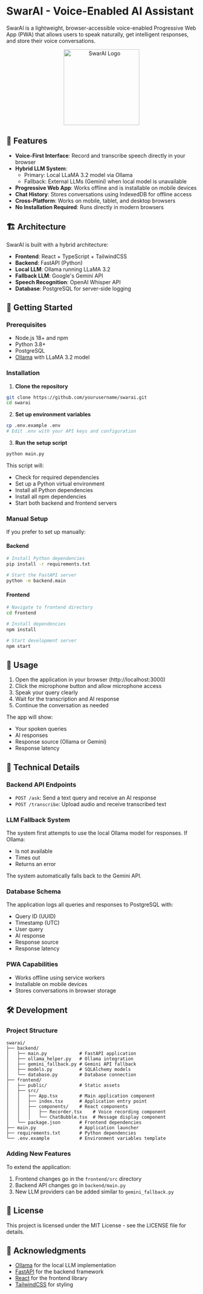 # SwarAI - Voice-Enabled AI Assistant

SwarAI is a lightweight, browser-accessible voice-enabled Progressive Web App (PWA) that allows users to speak naturally, get intelligent responses, and store their voice conversations.

<p align="center">
  <img src="https://i.imgur.com/placeholder.png" alt="SwarAI Logo" width="200"/>
</p>

## 🌟 Features

- **Voice-First Interface**: Record and transcribe speech directly in your browser
- **Hybrid LLM System**:
  - Primary: Local LLaMA 3.2 model via Ollama
  - Fallback: External LLMs (Gemini) when local model is unavailable
- **Progressive Web App**: Works offline and is installable on mobile devices
- **Chat History**: Stores conversations using IndexedDB for offline access
- **Cross-Platform**: Works on mobile, tablet, and desktop browsers
- **No Installation Required**: Runs directly in modern browsers

## 🏗️ Architecture

SwarAI is built with a hybrid architecture:

- **Frontend**: React + TypeScript + TailwindCSS
- **Backend**: FastAPI (Python)
- **Local LLM**: Ollama running LLaMA 3.2
- **Fallback LLM**: Google's Gemini API
- **Speech Recognition**: OpenAI Whisper API
- **Database**: PostgreSQL for server-side logging

## 🚀 Getting Started

### Prerequisites

- Node.js 18+ and npm
- Python 3.8+
- PostgreSQL
- [Ollama](https://ollama.ai) with LLaMA 3.2 model

### Installation

1. **Clone the repository**

```bash
git clone https://github.com/yourusername/swarai.git
cd swarai
```

2. **Set up environment variables**

```bash
cp .env.example .env
# Edit .env with your API keys and configuration
```

3. **Run the setup script**

```bash
python main.py
```

This script will:
- Check for required dependencies
- Set up a Python virtual environment
- Install all Python dependencies
- Install all npm dependencies
- Start both backend and frontend servers

### Manual Setup

If you prefer to set up manually:

#### Backend

```bash
# Install Python dependencies
pip install -r requirements.txt

# Start the FastAPI server
python -m backend.main
```

#### Frontend

```bash
# Navigate to frontend directory
cd frontend

# Install dependencies
npm install

# Start development server
npm start
```

## 📱 Usage

1. Open the application in your browser (http://localhost:3000)
2. Click the microphone button and allow microphone access
3. Speak your query clearly
4. Wait for the transcription and AI response
5. Continue the conversation as needed

The app will show:
- Your spoken queries
- AI responses
- Response source (Ollama or Gemini)
- Response latency

## 🔧 Technical Details

### Backend API Endpoints

- `POST /ask`: Send a text query and receive an AI response
- `POST /transcribe`: Upload audio and receive transcribed text

### LLM Fallback System

The system first attempts to use the local Ollama model for responses. If Ollama:
- Is not available
- Times out
- Returns an error

The system automatically falls back to the Gemini API.

### Database Schema

The application logs all queries and responses to PostgreSQL with:
- Query ID (UUID)
- Timestamp (UTC)
- User query
- AI response
- Response source
- Response latency

### PWA Capabilities

- Works offline using service workers
- Installable on mobile devices
- Stores conversations in browser storage

## 🛠️ Development

### Project Structure

```
swarai/
├── backend/
│   ├── main.py            # FastAPI application
│   ├── ollama_helper.py   # Ollama integration
│   ├── gemini_fallback.py # Gemini API fallback
│   ├── models.py          # SQLAlchemy models
│   └── database.py        # Database connection
├── frontend/
│   ├── public/            # Static assets
│   ├── src/
│   │   ├── App.tsx        # Main application component
│   │   ├── index.tsx      # Application entry point
│   │   ├── components/    # React components
│   │   │   ├── Recorder.tsx    # Voice recording component
│   │   │   └── ChatBubble.tsx  # Message display component
│   └── package.json       # Frontend dependencies
├── main.py                # Application launcher
├── requirements.txt       # Python dependencies
└── .env.example           # Environment variables template
```

### Adding New Features

To extend the application:
1. Frontend changes go in the `frontend/src` directory
2. Backend API changes go in `backend/main.py`
3. New LLM providers can be added similar to `gemini_fallback.py`

## 📄 License

This project is licensed under the MIT License - see the LICENSE file for details.

## 🙏 Acknowledgments

- [Ollama](https://ollama.ai) for the local LLM implementation
- [FastAPI](https://fastapi.tiangolo.com/) for the backend framework
- [React](https://reactjs.org/) for the frontend library
- [TailwindCSS](https://tailwindcss.com/) for styling
